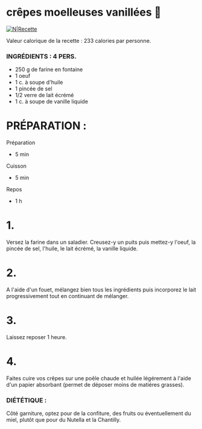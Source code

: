 # crêpes moelleuses vanillées :pancakes:

[![N|Recette](https://img.cuisineaz.com/660x660/2013-12-20/i28800-photo-de-crepes-moelleuses-vanillees.jpg)](https://nodesource.com/products/nsolid)

Valeur calorique de la recette : 233 calories par personne.

### INGRÉDIENTS : 4 PERS.

 - 250 g de farine en fontaine
 - 1 oeuf
 - 1 c. à soupe d'huile
 - 1 pincée de sel
 - 1/2 verre de lait écrémé
 - 1 c. à soupe de vanille liquide

# PRÉPARATION :
Préparation
 -  5 min

Cuisson
 - 5 min

Repos
 - 1 h

# 1.
Versez la farine dans un saladier. Creusez-y un puits puis mettez-y l'oeuf, la pincée de sel, l'huile, le lait écrémé, la vanille liquide.

# 2.
A l'aide d'un fouet, mélangez bien tous les ingrédients puis incorporez le lait progressivement tout en continuant de mélanger.

# 3.
Laissez reposer 1 heure.

# 4.
Faites cuire vos crêpes sur une poêle chaude et huilée légérement à l'aide d'un papier absorbant (permet de déposer moins de matiéres grasses).

### DIÉTÉTIQUE :
Côté garniture, optez pour de la confiture, des fruits ou éventuellement du miel, plutôt que pour du Nutella et la Chantilly.

 
